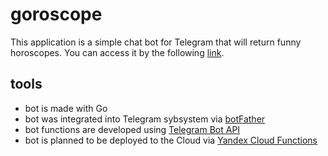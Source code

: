 # goroscope

This application is a simple chat bot for Telegram that will return funny horoscopes. You can access it by the following [link](https://t.me/goroscope_katevi_bot).

## tools
- bot is made with Go
- bot was integrated into Telegram sybsystem via [botFather](https://telegram.me/BotFather)
- bot functions are developed using [Telegram Bot API](https://core.telegram.org/bots/api)
- bot is planned to be deployed to the Cloud via [Yandex Cloud Functions](https://cloud.yandex.ru/services/functions)
